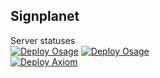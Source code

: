 ## Signplanet

Server statuses  
[![Deploy Osage](https://github.com/Bilby-Publishing/signplanet-legacy/actions/workflows/deploy-osage.yml/badge.svg?branch=staging)](https://github.com/Bilby-Publishing/signplanet-legacy/actions/workflows/deploy-osage.yml)
[![Deploy Osage](https://github.com/Bilby-Publishing/signplanet-legacy/actions/workflows/deploy.yml/badge.svg?branch=main)](https://github.com/Bilby-Publishing/signplanet-legacy/actions/workflows/deploy-osage.yml)  
[![Deploy Axiom](https://github.com/Bilby-Publishing/axiom/actions/workflows/deploy.yml/badge.svg?branch=main)](https://github.com/Bilby-Publishing/axiom/actions/workflows/deploy.yml)

